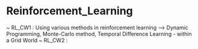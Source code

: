 # Reinforcement_Learning
~ RL_CW1 : Using various methods in reinforcement learning --> Dynamic Programming, Monte-Carlo method, Temporal Difference Learning  - within a Grid World
~ RL_CW2 : 
